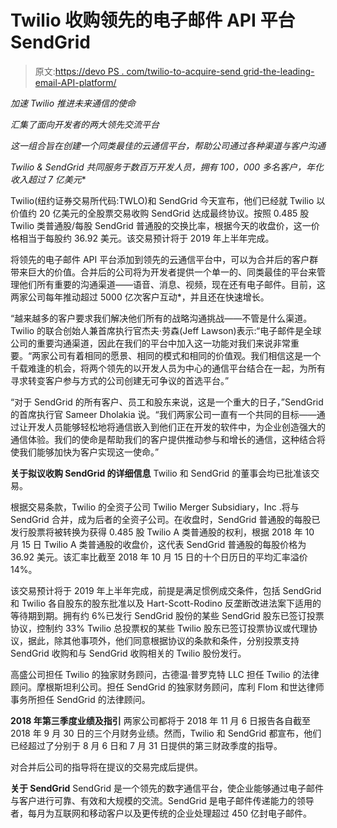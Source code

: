 # Twilio 收购领先的电子邮件 API 平台 SendGrid

> 原文:[https://devo PS . com/twilio-to-acquire-send grid-the-leading-email-API-platform/](https://devops.com/twilio-to-acquire-sendgrid-the-leading-email-api-platform/)

*加速 Twilio 推进未来通信的使命*

*汇集了面向开发者的两大领先交流平台*

*这一组合旨在创建一个同类最佳的云通信平台，帮助公司通过各种渠道与客户沟通*

*Twilio & SendGrid 共同服务于数百万开发人员，拥有 100，000 多名客户，年化收入超过 7 亿美元**

Twilio(纽约证券交易所代码:TWLO)和 SendGrid 今天宣布，他们已经就 Twilio 以价值约 20 亿美元的全股票交易收购 SendGrid 达成最终协议。按照 0.485 股 Twilio 类普通股/每股 SendGrid 普通股的交换比率，根据今天的收盘价，这一价格相当于每股约 36.92 美元。该交易预计将于 2019 年上半年完成。

将领先的电子邮件 API 平台添加到领先的云通信平台中，可以为合并后的客户群带来巨大的价值。合并后的公司将为开发者提供一个单一的、同类最佳的平台来管理他们所有重要的沟通渠道——语音、消息、视频，现在还有电子邮件。目前，这两家公司每年推动超过 5000 亿次客户互动*，并且还在快速增长。

“越来越多的客户要求我们解决他们所有的战略沟通挑战——不管是什么渠道。Twilio 的联合创始人兼首席执行官杰夫·劳森(Jeff Lawson)表示:“电子邮件是全球公司的重要沟通渠道，因此在我们的平台中加入这一功能对我们来说非常重要。“两家公司有着相同的愿景、相同的模式和相同的价值观。我们相信这是一个千载难逢的机会，将两个领先的以开发人员为中心的通信平台结合在一起，为所有寻求转变客户参与方式的公司创建无可争议的首选平台。”

“对于 SendGrid 的所有客户、员工和股东来说，这是一个重大的日子，”SendGrid 的首席执行官 Sameer Dholakia 说。“我们两家公司一直有一个共同的目标——通过让开发人员能够轻松地将通信嵌入到他们正在开发的软件中，为企业创造强大的通信体验。我们的使命是帮助我们的客户提供推动参与和增长的通信，这种结合将使我们能够加快为客户实现这一使命。”

**关于拟议收购 SendGrid 的详细信息**
Twilio 和 SendGrid 的董事会均已批准该交易。

根据交易条款，Twilio 的全资子公司 Twilio Merger Subsidiary，Inc .将与 SendGrid 合并，成为后者的全资子公司。在收盘时，SendGrid 普通股的每股已发行股票将被转换为获得 0.485 股 Twilio A 类普通股的权利，根据 2018 年 10 月 15 日 Twilio A 类普通股的收盘价，这代表 SendGrid 普通股的每股价格为 36.92 美元。该汇率比截至 2018 年 10 月 15 日的十个日历日的平均汇率溢价 14%。

该交易预计将于 2019 年上半年完成，前提是满足惯例成交条件，包括 SendGrid 和 Twilio 各自股东的股东批准以及 Hart-Scott-Rodino 反垄断改进法案下适用的等待期到期。拥有约 6%已发行 SendGrid 股份的某些 SendGrid 股东已签订投票协议，控制约 33% Twilio 总投票权的某些 Twilio 股东已签订投票协议或代理协议，据此，除其他事项外，他们同意根据协议的条款和条件，分别投票支持 SendGrid 收购和与 SendGrid 收购相关的 Twilio 股份发行。

高盛公司担任 Twilio 的独家财务顾问，古德温·普罗克特 LLC 担任 Twilio 的法律顾问。摩根斯坦利公司。担任 SendGrid 的独家财务顾问，库利 Flom 和世达律师事务所担任 SendGrid 的法律顾问。

**2018 年第三季度业绩及指引**
两家公司都将于 2018 年 11 月 6 日报告各自截至 2018 年 9 月 30 日的三个月财务业绩。然而，Twilio 和 SendGrid 都宣布，他们已经超过了分别于 8 月 6 日和 7 月 31 日提供的第三财政季度的指导。

对合并后公司的指导将在提议的交易完成后提供。

**关于 SendGrid**
SendGrid 是一个领先的数字通信平台，使企业能够通过电子邮件与客户进行可靠、有效和大规模的交流。SendGrid 是电子邮件传递能力的领导者，每月为互联网和移动客户以及更传统的企业处理超过 450 亿封电子邮件。